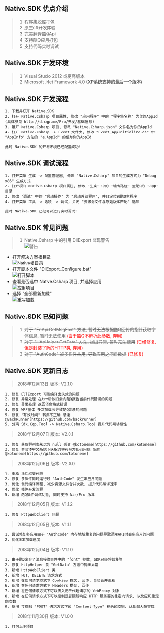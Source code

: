 ## Native.SDK 优点介绍

> 1. 程序集脱库打包
> 2. 原生c#开发体验
> 3. 完美翻译酷QApi
> 4. 支持酷Q应用打包
> 5. 支持代码实时调试

## Native.SDK 开发环境

>1. Visual Studio 2012 或更高版本
>2. Microsoft .Net Framework 4.0 **(XP系统支持的最后一个版本)**

## Native.SDK 开发流程

	1. 下载并打开 Native.SDK
	2. 打开 Native.Csharp 项目属性, 修改 "应用程序" 中的 "程序集名称" 为你的AppId (具体参见 http://d.cqp.me/Pro/开发/基础信息)
	3. 展开 Native.Csharp 项目, 修改 "Native.Csharp.json" 文件名为你的AppId
	4. 打开 Native.Csharp -> Event 文件夹, 修改 "Event_AppInitialize.cs" 中 "AppInfo" 方法的 "e.AppId" 的值为你的AppId
	
	此时 Native.SDK 的开发环境已经配置成功!

## Native.SDK 调试流程

	1. 打开菜单 生成 -> 配置管理器, 修改 "Native.Csharp" 项目的生成方式为 "Debug x86" 生成方式
	2. 打开项目 Native.Csharp 项目属性, 修改 "生成" 中的 "输出路径" 至酷Q的 "app" 目录
	3. 修改 "调试" 中的 "启动操作" 为 "启动外部程序", 并且定位到酷Q主程序
	4. 打开菜单 工具 -> 选项 -> 调试, 关闭 "要求源文件与原始版本匹配" 选项
	
	此时 Native.SDK 已经可以进行实时调试!

## Native.SDK 常见问题

  > 1. Native.Csharp 中的引用 DllExport 出现警告 <br />![警告](https://raw.githubusercontent.com/Jie2GG/Image_Folder/master/%E9%97%AE%E9%A2%98%E6%88%AA%E5%9B%BE.png "警告") <br/>

  * 打开解决方案根目录 <br /> ![Native根目录](https://raw.githubusercontent.com/Jie2GG/Image_Folder/master/Nativc%E6%A0%B9%E7%9B%AE%E5%BD%95.png "解决方案根路径")
  * 打开脚本文件 "DllExport_Configure.bat" <br /> ![打开脚本](https://raw.githubusercontent.com/Jie2GG/Image_Folder/master/Nativc%E8%BF%90%E8%A1%8C%E8%84%9A%E6%9C%AC.png "打开脚本")
  * 查看是否选中 Native.Csharp 项目, 并选择应用 <br /> ![应用项目](https://raw.githubusercontent.com/Jie2GG/Image_Folder/master/%E5%BA%94%E7%94%A8DllExport.png "应用项目")
  * 选择 "全部重新加载" <br /> ![重写加载](https://raw.githubusercontent.com/Jie2GG/Image_Folder/master/%E9%97%AE%E9%A2%98%E8%A7%A3%E5%86%B3.png "重新加载")

## Native.SDK 已知问题
	
> 1. ~~对于 "EnApi.GetMsgFont" 方法, 暂时无法根据酷Q回传的指针获取字体信息, 暂时无法使用~~ <font color=#FF0000>(由于酷Q不解析此参数, 弃用)</font>
> 2. ~~对于 "HttpHelper.GetData" 方法, 抛出异常, 暂时无法使用~~ <font color=#FF0000>(已经修复, 但是封装了新的HTTP类, 弃用)</font>
> 3. ~~对于 "AuthCode" 被多插件共用, 导致应用之间串数据~~ <font color=#FF0000>(已修复)</font>

## Native.SDK 更新日志
> 2018年12月13日 版本: V2.1.0

	1. 修复 DllExport 可能编译出失效的问题
  	2. 修复 异常处理 在try后依旧会向酷Q报告当前代码错误的问题
	3. 修复 异常处理 返回消息格式错误
	4. 修复 WPF窗体 多次加载会导致酷Q奔溃的问题
	5. 修复 "有效时间" 转换不正确 感谢 @BackRunner[https://github.com/backrunner]
	5. 分离 Sdk.Cqp.Tool -> Native.Csharp.Tool 提升代码可移植性

> 2018年12月07日 版本: V2.0.1

  	1. 修复 获取群列表永远为 null 感谢 @kotoneme[https://github.com/kotoneme]
	2. 修复 非简体中文系统下获取的字符串为乱码问题 感谢 @kotoneme[https://github.com/kotoneme]

> 2018年12月06日 版本: V2.0.0
	
	1. 重构 插件框架代码
	2. 修复 多插件同时运行时 "AuthCode" 发生串应用问题
	3. 优化 代码编译流程, 减少资源文件合并次数, 提升代码编译速率
	4. 优化 插件开发流程
	5. 新增 酷Q插件调试功能, 同时支持 Air/Pro 版本

> 2018年12月05日 版本: V1.1.2

	1. 修复 HttpWebClient 问题

> 2018年12月05日 版本: V1.1.1

	1. 尝试修复多应用由于 "AuthCode" 内存地址重复的问题导致调用API时会串应用的问题
	2. 优化SDK加载速度

> 2018年12月04日 版本: V1.1.0

	1. 由于酷Q废弃了消息接收事件中的 "font" 参数, SDK已经将其移除
	2. 修复 HttpHelper 类 "GetData" 方法中抛出异常
	3. 新增 HttpWebClient 类
	4. 新增 PUT, DELETE 请求方式
	5. 新增 在任何请求方式下 Cookies 提交, 回传, 自动合并更新
	6. 新增 在任何请求方式下 Headers 提交, 回传
	7. 新增 在任何请求方式下可以传入用于代理请求的 WebProxy 对象
	8. 新增 在任何请求方式下可以控制是否跟随响应 HTTP 服务器的重定向请求, 以及应和重定向次数
	9. 新增 可控制 "POST" 请求方式下的 "Content-Type" 标头的控制, 达到最大兼容性

> 2018年11月30日 版本: V1.0.0

	1. 打包上传项目
